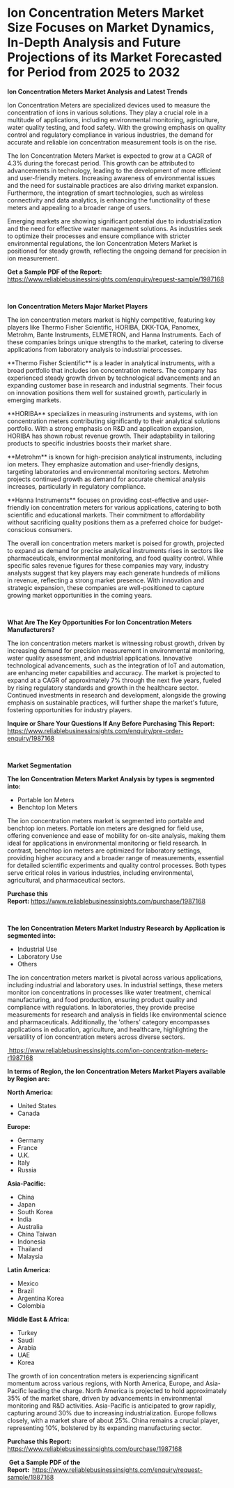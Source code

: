 <p><h1>Ion Concentration Meters Market Size Focuses on Market Dynamics, In-Depth Analysis and Future Projections of its Market Forecasted for Period from 2025 to 2032</h1></p><p><strong>Ion Concentration Meters Market Analysis and Latest Trends</strong></p>
<p><p>Ion Concentration Meters are specialized devices used to measure the concentration of ions in various solutions. They play a crucial role in a multitude of applications, including environmental monitoring, agriculture, water quality testing, and food safety. With the growing emphasis on quality control and regulatory compliance in various industries, the demand for accurate and reliable ion concentration measurement tools is on the rise.</p><p>The Ion Concentration Meters Market is expected to grow at a CAGR of 4.3% during the forecast period. This growth can be attributed to advancements in technology, leading to the development of more efficient and user-friendly meters. Increasing awareness of environmental issues and the need for sustainable practices are also driving market expansion. Furthermore, the integration of smart technologies, such as wireless connectivity and data analytics, is enhancing the functionality of these meters and appealing to a broader range of users.</p><p>Emerging markets are showing significant potential due to industrialization and the need for effective water management solutions. As industries seek to optimize their processes and ensure compliance with stricter environmental regulations, the Ion Concentration Meters Market is positioned for steady growth, reflecting the ongoing demand for precision in ion measurement.</p></p>
<p><strong>Get a Sample PDF of the Report:&nbsp;</strong> <a href="https://www.reliablebusinessinsights.com/enquiry/request-sample/1987168?utm_campaign=3076&utm_medium=2&utm_source=Github&utm_content=ia&utm_term=12042025&utm_id=ion-concentration-meters">https://www.reliablebusinessinsights.com/enquiry/request-sample/1987168</a></p>
<p>&nbsp;</p>
<p><strong>Ion Concentration Meters Major Market Players</strong></p>
<p><p>The ion concentration meters market is highly competitive, featuring key players like Thermo Fisher Scientific, HORIBA, DKK-TOA, Panomex, Metrohm, Bante Instruments, ELMETRON, and Hanna Instruments. Each of these companies brings unique strengths to the market, catering to diverse applications from laboratory analysis to industrial processes.</p><p>**Thermo Fisher Scientific** is a leader in analytical instruments, with a broad portfolio that includes ion concentration meters. The company has experienced steady growth driven by technological advancements and an expanding customer base in research and industrial segments. Their focus on innovation positions them well for sustained growth, particularly in emerging markets.</p><p>**HORIBA** specializes in measuring instruments and systems, with ion concentration meters contributing significantly to their analytical solutions portfolio. With a strong emphasis on R&D and application expansion, HORIBA has shown robust revenue growth. Their adaptability in tailoring products to specific industries boosts their market share.</p><p>**Metrohm** is known for high-precision analytical instruments, including ion meters. They emphasize automation and user-friendly designs, targeting laboratories and environmental monitoring sectors. Metrohm projects continued growth as demand for accurate chemical analysis increases, particularly in regulatory compliance.</p><p>**Hanna Instruments** focuses on providing cost-effective and user-friendly ion concentration meters for various applications, catering to both scientific and educational markets. Their commitment to affordability without sacrificing quality positions them as a preferred choice for budget-conscious consumers.</p><p>The overall ion concentration meters market is poised for growth, projected to expand as demand for precise analytical instruments rises in sectors like pharmaceuticals, environmental monitoring, and food quality control. While specific sales revenue figures for these companies may vary, industry analysts suggest that key players may each generate hundreds of millions in revenue, reflecting a strong market presence. With innovation and strategic expansion, these companies are well-positioned to capture growing market opportunities in the coming years.</p></p>
<p>&nbsp;</p>
<p><strong>What Are The Key Opportunities For Ion Concentration Meters Manufacturers?</strong></p>
<p><p>The ion concentration meters market is witnessing robust growth, driven by increasing demand for precision measurement in environmental monitoring, water quality assessment, and industrial applications. Innovative technological advancements, such as the integration of IoT and automation, are enhancing meter capabilities and accuracy. The market is projected to expand at a CAGR of approximately 7% through the next five years, fueled by rising regulatory standards and growth in the healthcare sector. Continued investments in research and development, alongside the growing emphasis on sustainable practices, will further shape the market's future, fostering opportunities for industry players.</p></p>
<p><strong>Inquire or Share Your Questions If Any Before Purchasing This Report:</strong> <a href="https://www.reliablebusinessinsights.com/enquiry/pre-order-enquiry/1987168?utm_campaign=3076&utm_medium=2&utm_source=Github&utm_content=ia&utm_term=12042025&utm_id=ion-concentration-meters">https://www.reliablebusinessinsights.com/enquiry/pre-order-enquiry/1987168</a></p>
<p>&nbsp;</p>
<p><strong>Market Segmentation</strong></p>
<p><strong>The Ion Concentration Meters Market Analysis by types is segmented into:</strong></p>
<p><ul><li>Portable Ion Meters</li><li>Benchtop Ion Meters</li></ul></p>
<p><p>The ion concentration meters market is segmented into portable and benchtop ion meters. Portable ion meters are designed for field use, offering convenience and ease of mobility for on-site analysis, making them ideal for applications in environmental monitoring or field research. In contrast, benchtop ion meters are optimized for laboratory settings, providing higher accuracy and a broader range of measurements, essential for detailed scientific experiments and quality control processes. Both types serve critical roles in various industries, including environmental, agricultural, and pharmaceutical sectors.</p></p>
<p><strong>Purchase this Report:&nbsp;</strong><a href="https://www.reliablebusinessinsights.com/purchase/1987168?utm_campaign=3076&utm_medium=2&utm_source=Github&utm_content=ia&utm_term=12042025&utm_id=ion-concentration-meters">https://www.reliablebusinessinsights.com/purchase/1987168</a></p>
<p>&nbsp;</p>
<p><strong>The Ion Concentration Meters Market Industry Research by Application is segmented into:</strong></p>
<p><ul><li>Industrial Use</li><li>Laboratory Use</li><li>Others</li></ul></p>
<p><p>The ion concentration meters market is pivotal across various applications, including industrial and laboratory uses. In industrial settings, these meters monitor ion concentrations in processes like water treatment, chemical manufacturing, and food production, ensuring product quality and compliance with regulations. In laboratories, they provide precise measurements for research and analysis in fields like environmental science and pharmaceuticals. Additionally, the 'others' category encompasses applications in education, agriculture, and healthcare, highlighting the versatility of ion concentration meters across diverse sectors.</p></p>
<p><a href="https://www.reliablebusinessinsights.com/ion-concentration-meters-r1987168?utm_campaign=3076&utm_medium=2&utm_source=Github&utm_content=ia&utm_term=12042025&utm_id=ion-concentration-meters">&nbsp;https://www.reliablebusinessinsights.com/ion-concentration-meters-r1987168</a></p>
<p><strong>In terms of Region, the Ion Concentration Meters Market Players available by Region are:</strong></p>
<p>
    <p> <strong> North America: </strong>
        <ul>
            <li>United States</li>
            <li>Canada</li>
        </ul>
        </p> 
    <p> <strong> Europe: </strong>
        <ul>
            <li>Germany</li>
            <li>France</li>
            <li>U.K.</li>
            <li>Italy</li>
            <li>Russia</li>
        </ul>
        </p> 
    <p> <strong> Asia-Pacific: </strong>
        <ul>
            <li>China</li>
            <li>Japan</li>
            <li>South Korea</li>
            <li>India</li>
            <li>Australia</li>
            <li>China Taiwan</li>
            <li>Indonesia</li>
            <li>Thailand</li>
            <li>Malaysia</li>
        </ul>
        </p> 
    <p> <strong> Latin America: </strong>
        <ul>
            <li>Mexico</li>
            <li>Brazil</li>
            <li>Argentina Korea</li>
            <li>Colombia</li>
        </ul>
        </p> 
    <p> <strong> Middle East & Africa: </strong>
        <ul>
            <li>Turkey</li>
            <li>Saudi</li>
            <li>Arabia</li>
            <li>UAE</li>
            <li>Korea</li>
        </ul>
    </p>
    </p>
<p><p>The growth of ion concentration meters is experiencing significant momentum across various regions, with North America, Europe, and Asia-Pacific leading the charge. North America is projected to hold approximately 35% of the market share, driven by advancements in environmental monitoring and R&D activities. Asia-Pacific is anticipated to grow rapidly, capturing around 30% due to increasing industrialization. Europe follows closely, with a market share of about 25%. China remains a crucial player, representing 10%, bolstered by its expanding manufacturing sector.</p></p>
<p><strong>Purchase this Report: </strong><a href="https://www.reliablebusinessinsights.com/purchase/1987168?utm_campaign=3076&utm_medium=2&utm_source=Github&utm_content=ia&utm_term=12042025&utm_id=ion-concentration-meters">https://www.reliablebusinessinsights.com/purchase/1987168</a></p>
<p>&nbsp;<strong>Get a Sample PDF of the Report:&nbsp;&nbsp;</strong><a href="https://www.reliablebusinessinsights.com/enquiry/request-sample/1987168?utm_campaign=3076&utm_medium=2&utm_source=Github&utm_content=ia&utm_term=12042025&utm_id=ion-concentration-meters">https://www.reliablebusinessinsights.com/enquiry/request-sample/1987168</a></p>
<p><strong></strong></p>
<p><p></p><p></p><p></p></p>